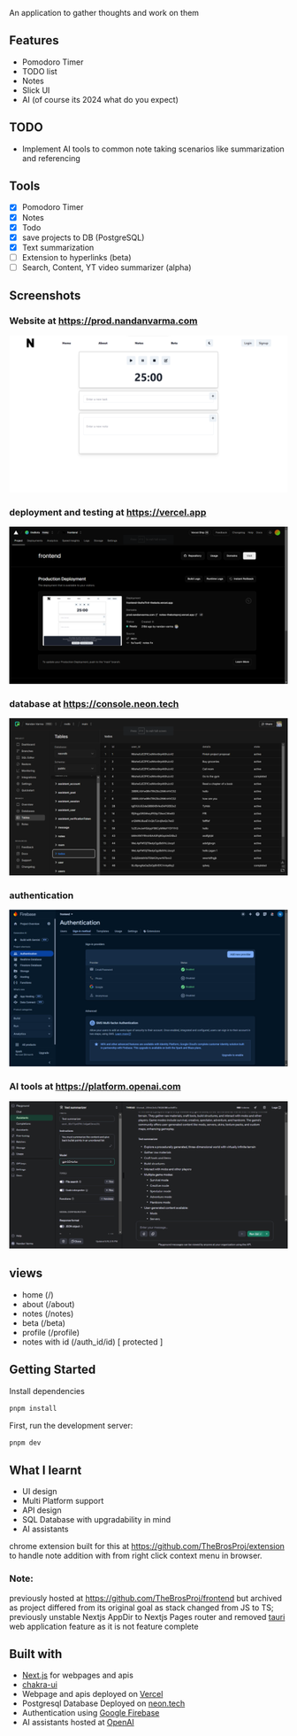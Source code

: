 
An application to gather thoughts and work on them

## Features

- Pomodoro Timer
- TODO list
- Notes
- Slick UI
- AI (of course its 2024 what do you expect)

## TODO
- Implement AI tools to common note taking scenarios like summarization and referencing

## Tools 
- [x] Pomodoro Timer
- [x] Notes
- [x] Todo  
- [x] save projects to DB (PostgreSQL)
- [x] Text summarization  
- [ ] Extension to hyperlinks (beta)
- [ ] Search, Content, YT video summarizer (alpha)

## Screenshots
### Website at https://prod.nandanvarma.com
![Website](screenshots/homepage.png)
### deployment and testing at https://vercel.app
![deployment](screenshots/deployment.png)
### database at https://console.neon.tech
![database](screenshots/database.png)
### authentication
![authentication](screenshots/authentication.png)
### AI tools at https://platform.openai.com
![AI](screenshots/AI.png)

## views
- home (/)
- about (/about)
- notes (/notes)
- beta (/beta)
- profile (/profile)
- notes with id (/auth_id/id) [ protected ]


## Getting Started

Install dependencies

```bash
pnpm install
```

First, run the development server:

```bash
pnpm dev
```

## What I learnt

- UI design
- Multi Platform support
- API design
- SQL Database with upgradability in mind
- AI assistants

chrome extension built for this at https://github.com/TheBrosProj/extension to handle note addition with from right click context menu in browser.

### Note: 

previously hosted at https://github.com/TheBrosProj/frontend but archived as project differed from its original goal as stack changed from JS to TS; previously unstable Nextjs AppDir to Nextjs Pages router and removed [tauri](https://tauri.app) web application feature as it is not feature complete


## Built with

- [Next.js](https://nextjs.org) for webpages and apis
- [chakra-ui](https://chakra-ui.com)
- Webpage and apis deployed on [Vercel](https://vercel.com)
- Postgresql Database Deployed on [neon.tech](https://neon.tech/)
- Authentication using [Google Firebase](https://console.firebase.google.com)
- AI assistants hosted at [OpenAI](https://openai.com)
